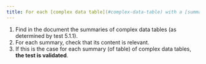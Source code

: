 ```yaml
---
title: For each [complex data table](#complex-data-table) with a [summary](#summary-of-table), is the summary relevant?
---
```


1. Find in the document the summaries of complex data tables (as determined by test 5.1.1).
2. For each summary, check that its content is relevant.
3. If this is the case for each summary (of table) of complex data tables, **the test is validated**.
